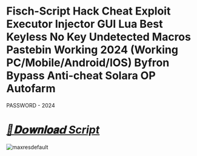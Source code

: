 # Fisch-Script Hack Cheat Exploit Executor Injector GUI Lua Best Keyless No Key Undetected Macros Pastebin Working 2024 (Working PC/Mobile/Android/IOS) Byfron Bypass Anti-cheat Solara OP Autofarm

PASSWORD - 2024

# ***[📁𝐃𝗼𝐰𝐧𝐥𝐨𝐚𝗱 Script](https://bit.ly/3ZmBEFM)***

![maxresdefault](https://github.com/user-attachments/assets/e04399e6-e2c8-4c25-9c56-118e80ef492e)
